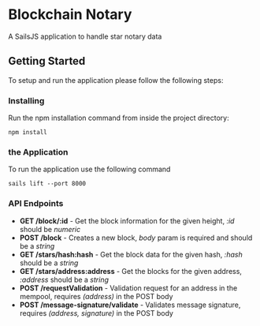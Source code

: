 # Blockchain Notary

A SailsJS application to handle star notary data

## Getting Started

To setup and run the application please follow the following steps:

### Installing

Run the npm installation command from inside the project directory:

`npm install`


###  the Application

To run the application use the following command

`sails lift --port 8000`


### API Endpoints

+ **GET /block/:id**  - Get the block information for the given height, *:id* should be *numeric*
+ **POST /block**     - Creates a new block, *body* param is required and should be a *string*
+ **GET /stars/hash:hash**  - Get the block data for the given hash, *:hash* should be a *string*
+ **GET /stars/address:address**    - Get the blocks for the given address, *:address* should be a *string*
+ **POST /requestValidation**   - Validation request for an address in the mempool, requires *(address)* in the POST body
+ **POST /message-signature/validate**  - Validates message signature, requires *(address, signature)* in the POST body
